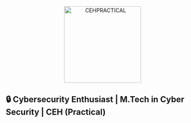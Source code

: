 <div align="center">
  <img src="https://github.com/VikasPatelVkp/VikasPatelVkp/assets/54985292/ab8dfdee-bb28-464f-ad24-45c0cdb23cb1" alt="CEHPRACTICAL" width="200" height="200">
</div>

<h2 id="typing-effect">🔒 Cybersecurity Enthusiast | M.Tech in Cyber Security | CEH (Practical)</h2>

<pre>
  <code id="typing-text">
  </code>
</pre>

<script>
  // Text to be typed
  const text = `👋 Welcome to my GitHub profile! Here's why you should connect with me:
  I am Vikas Patel

  ## 🎓 Cybersecurity Learner
  I'm deeply passionate about the field of cybersecurity and constantly strive to expand my knowledge and skills. I am currently pursuing a Master's degree in Technology in Cyber Security, which equips me with a solid foundation to tackle complex security challenges.

  ## 💼 Certified Ethical Hacker (Practical)
  I hold the prestigious certification from EC Council, validating my expertise in ethical hacking techniques and methodologies. This certification demonstrates my commitment to ethical and responsible cybersecurity practices.

  ## 💪 Diverse Skill Set
  I am skilled in various cybersecurity domains, including:

  - 🕵️ Reconnaissance and Enumeration: I excel in identifying and gathering crucial information to assess potential vulnerabilities.
  - 🚦 OWASP Top 10: I am well-versed in the most critical web application security risks and adept at implementing mitigation strategies.
  - 🛡️ VAPT Tools: I am proficient in using industry-standard tools such as NMAP, BurpSuite, and other Vulnerability Assessment and Penetration Testing (VAPT) tools.
  - 🐍 Python: I leverage the power of Python scripting to automate security tasks and develop robust solutions.
  - 🐧 Linux: I possess in-depth knowledge of Linux systems, enabling me to secure and administer them effectively.
  - ☁️ AWS and Cloud Security: I have hands-on experience with Amazon Web Services, ensuring secure cloud deployments and infrastructure management.

  ## 🏆 Achievements
  - 🚀 TryHackMe Top 2% Globally: I have achieved recognition as one of the top performers on the TryHackMe platform. This accomplishment reflects my dedication to staying at the forefront of cybersecurity trends, techniques, and challenges.

  ## 📩 Contact Information
  Feel free to reach out to me using the contact information below. You can also explore my GitHub repositories to gain insights into my projects and contributions. Let's connect and collaborate to enhance the security of our digital world!`;

  // Function to simulate typing effect
  function typeWriter(text, index, delay) {
    if (index < text.length) {
      document.getElementById('typing-text').innerHTML += text.charAt(index);
      index++;
      setTimeout(() => typeWriter(text, index, delay), delay);
    }
  }

  // Start typing animation
  typeWriter(text, 0, 30);
</script>
